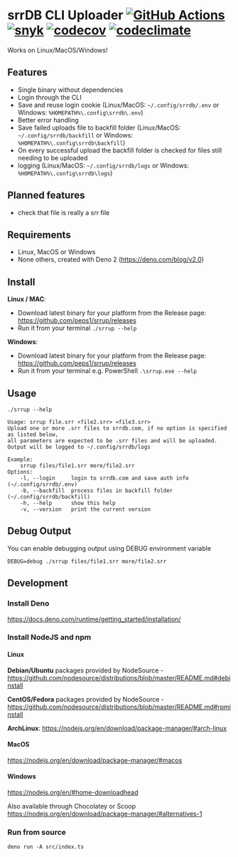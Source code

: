 # srrDB CLI Uploader [![GitHub Actions][build-badge]][build] [![snyk][snyk-badge]][snyk] [![codecov][coverage-badge]][coverage] [![codeclimate][codeclimate-badge]][codeclimate]

Works on Linux/MacOS/Windows!

## Features

- Single binary without dependencies
- Login through the CLI
- Save and reuse login cookie (Linux/MacOS: `~/.config/srrdb/.env` or Windows:
  `%HOMEPATH%\.config\srrdb\.env`)
- Better error handling
- Save failed uploads file to backfill folder (Linux/MacOS:
  `~/.config/srrdb/backfill` or Windows: `%HOMEPATH%\.config\srrdb\backfill`)
- On every successful upload the backfill folder is checked for files still
  needing to be uploaded
- logging (Linux/MacOS: `~/.config/srrdb/logs` or Windows:
  `%HOMEPATH%\.config\srrdb\logs`)

## Planned features

- check that file is really a srr file

## Requirements

- Linux, MacOS or Windows
- None others, created with Deno 2 (https://deno.com/blog/v2.0)

## Install

**Linux / MAC**:
- Download latest binary for your platform from the Release page:  https://github.com/peps1/srrup/releases
- Run it from your terminal `./srrup --help`

**Windows**:
- Download latest binary for your platform from the Release page:  https://github.com/peps1/srrup/releases
- Run it from your terminal e.g. PowerShell `.\srrup.exe --help`

## Usage

`./srrup --help`

```
Usage: srrup file.srr <file2.srr> <file3.srr>
Upload one or more .srr files to srrdb.com, if no option is specified as listed below,
all parameters are expected to be .srr files and will be uploaded.
Output will be logged to ~/.config/srrdb/logs

Example:
    srrup files/file1.srr more/file2.srr
Options:
    -l, --login     login to srrdb.com and save auth info (~/.config/srrdb/.env)
    -b, --backfill  process files in backfill folder (~/.config/srrdb/backfill)
    -h, --help      show this help
    -v, --version   print the current version
```

## Debug Output

You can enable debugging output using DEBUG environment variable

`DEBUG=debug ./srrup files/file1.srr more/file2.srr`

## Development

### Install Deno

https://docs.deno.com/runtime/getting_started/installation/

### Install NodeJS and npm

#### Linux

**Debian/Ubuntu** packages provided by NodeSource - https://github.com/nodesource/distributions/blob/master/README.md#debinstall

**CentOS/Fedora** packages provided by NodeSource - https://github.com/nodesource/distributions/blob/master/README.md#rpminstall

**ArchLinux**: https://nodejs.org/en/download/package-manager/#arch-linux

#### MacOS
https://nodejs.org/en/download/package-manager/#macos

#### Windows
https://nodejs.org/en/#home-downloadhead

Also available through Chocolatey or Scoop
https://nodejs.org/en/download/package-manager/#alternatives-1


### Run from source

```
deno run -A src/index.ts
```

[build-badge]: https://github.com/peps1/srrup/workflows/build/badge.svg
[build]: https://github.com/peps1/srrup/actions
[coverage-badge]: https://codecov.io/gh/peps1/srrup/branch/master/graph/badge.svg
[coverage]: https://codecov.io/gh/peps1/srrup
[codeclimate-badge]: https://api.codeclimate.com/v1/badges/76aa2bec4ed3c08ba903/maintainability
[codeclimate]: https://codeclimate.com/github/peps1/srrup/maintainability
[snyk-badge]: https://snyk.io/test/github/peps1/srrup/badge.svg
[snyk]: https://snyk.io/test/github/peps1/srrup
